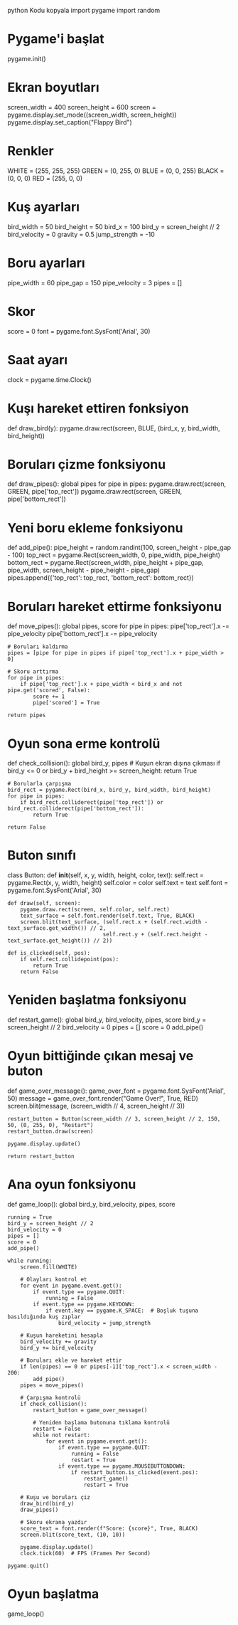 python
Kodu kopyala
import pygame
import random

# Pygame'i başlat
pygame.init()

# Ekran boyutları
screen_width = 400
screen_height = 600
screen = pygame.display.set_mode((screen_width, screen_height))
pygame.display.set_caption("Flappy Bird")

# Renkler
WHITE = (255, 255, 255)
GREEN = (0, 255, 0)
BLUE = (0, 0, 255)
BLACK = (0, 0, 0)
RED = (255, 0, 0)

# Kuş ayarları
bird_width = 50
bird_height = 50
bird_x = 100
bird_y = screen_height // 2
bird_velocity = 0
gravity = 0.5
jump_strength = -10

# Boru ayarları
pipe_width = 60
pipe_gap = 150
pipe_velocity = 3
pipes = []

# Skor
score = 0
font = pygame.font.SysFont('Arial', 30)

# Saat ayarı
clock = pygame.time.Clock()

# Kuşı hareket ettiren fonksiyon
def draw_bird(y):
    pygame.draw.rect(screen, BLUE, (bird_x, y, bird_width, bird_height))

# Boruları çizme fonksiyonu
def draw_pipes():
    global pipes
    for pipe in pipes:
        pygame.draw.rect(screen, GREEN, pipe['top_rect'])
        pygame.draw.rect(screen, GREEN, pipe['bottom_rect'])

# Yeni boru ekleme fonksiyonu
def add_pipe():
    pipe_height = random.randint(100, screen_height - pipe_gap - 100)
    top_rect = pygame.Rect(screen_width, 0, pipe_width, pipe_height)
    bottom_rect = pygame.Rect(screen_width, pipe_height + pipe_gap, pipe_width, screen_height - pipe_height - pipe_gap)
    pipes.append({'top_rect': top_rect, 'bottom_rect': bottom_rect})

# Boruları hareket ettirme fonksiyonu
def move_pipes():
    global pipes, score
    for pipe in pipes:
        pipe['top_rect'].x -= pipe_velocity
        pipe['bottom_rect'].x -= pipe_velocity

    # Boruları kaldırma
    pipes = [pipe for pipe in pipes if pipe['top_rect'].x + pipe_width > 0]

    # Skoru arttırma
    for pipe in pipes:
        if pipe['top_rect'].x + pipe_width < bird_x and not pipe.get('scored', False):
            score += 1
            pipe['scored'] = True

    return pipes

# Oyun sona erme kontrolü
def check_collision():
    global bird_y, pipes
    # Kuşun ekran dışına çıkması
    if bird_y <= 0 or bird_y + bird_height >= screen_height:
        return True

    # Borularla çarpışma
    bird_rect = pygame.Rect(bird_x, bird_y, bird_width, bird_height)
    for pipe in pipes:
        if bird_rect.colliderect(pipe['top_rect']) or bird_rect.colliderect(pipe['bottom_rect']):
            return True

    return False

# Buton sınıfı
class Button:
    def __init__(self, x, y, width, height, color, text):
        self.rect = pygame.Rect(x, y, width, height)
        self.color = color
        self.text = text
        self.font = pygame.font.SysFont('Arial', 30)
        
    def draw(self, screen):
        pygame.draw.rect(screen, self.color, self.rect)
        text_surface = self.font.render(self.text, True, BLACK)
        screen.blit(text_surface, (self.rect.x + (self.rect.width - text_surface.get_width()) // 2, 
                                  self.rect.y + (self.rect.height - text_surface.get_height()) // 2))
    
    def is_clicked(self, pos):
        if self.rect.collidepoint(pos):
            return True
        return False

# Yeniden başlatma fonksiyonu
def restart_game():
    global bird_y, bird_velocity, pipes, score
    bird_y = screen_height // 2
    bird_velocity = 0
    pipes = []
    score = 0
    add_pipe()

# Oyun bittiğinde çıkan mesaj ve buton
def game_over_message():
    game_over_font = pygame.font.SysFont('Arial', 50)
    message = game_over_font.render("Game Over!", True, RED)
    screen.blit(message, (screen_width // 4, screen_height // 3))

    restart_button = Button(screen_width // 3, screen_height // 2, 150, 50, (0, 255, 0), "Restart")
    restart_button.draw(screen)
    
    pygame.display.update()

    return restart_button

# Ana oyun fonksiyonu
def game_loop():
    global bird_y, bird_velocity, pipes, score

    running = True
    bird_y = screen_height // 2
    bird_velocity = 0
    pipes = []
    score = 0
    add_pipe()

    while running:
        screen.fill(WHITE)

        # Olayları kontrol et
        for event in pygame.event.get():
            if event.type == pygame.QUIT:
                running = False
            if event.type == pygame.KEYDOWN:
                if event.key == pygame.K_SPACE:  # Boşluk tuşuna basıldığında kuş zıplar
                    bird_velocity = jump_strength

        # Kuşun hareketini hesapla
        bird_velocity += gravity
        bird_y += bird_velocity

        # Boruları ekle ve hareket ettir
        if len(pipes) == 0 or pipes[-1]['top_rect'].x < screen_width - 200:
            add_pipe()
        pipes = move_pipes()

        # Çarpışma kontrolü
        if check_collision():
            restart_button = game_over_message()

            # Yeniden başlama butonuna tıklama kontrolü
            restart = False
            while not restart:
                for event in pygame.event.get():
                    if event.type == pygame.QUIT:
                        running = False
                        restart = True
                    if event.type == pygame.MOUSEBUTTONDOWN:
                        if restart_button.is_clicked(event.pos):
                            restart_game()
                            restart = True

        # Kuşu ve boruları çiz
        draw_bird(bird_y)
        draw_pipes()

        # Skoru ekrana yazdır
        score_text = font.render(f"Score: {score}", True, BLACK)
        screen.blit(score_text, (10, 10))

        pygame.display.update()
        clock.tick(60)  # FPS (Frames Per Second)

    pygame.quit()

# Oyun başlatma
game_loop()
